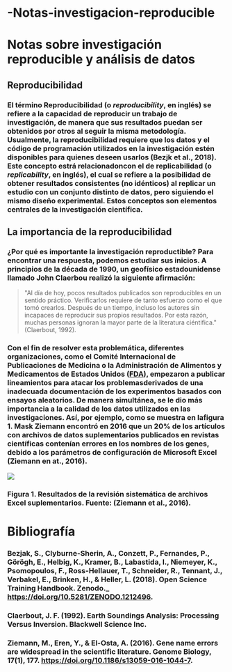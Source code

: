 # -Notas-investigacion-reproducible

# __Notas sobre investigación reproducible y análisis de datos__
## __Reproducibilidad__
### El término __Reproducibilidad__ (o _reproducibility_, en inglés) se refiere a la capacidad de reproducir un trabajo de investigación, de manera que sus resultados puedan ser obtenidos por otros al seguir la misma metodología. Usualmente, la reproducibilidad requiere que los datos y el código de programación utilizados en la investigación estén disponibles para quienes deseen usarlos (Bezjk et al., 2018). Este concepto estrá relacionadoncon el de __replicabilidad__ (o _replicability_, en inglés), el cual se refiere a la posibilidad de obtener resultados consistentes (no idénticos) al replicar un estudio con un conjunto distinto de datos, pero siguiendo el mismo diseño experimental. Estos conceptos son elementos centrales de la investigación científica.

## __La importancia de la reproducibilidad__
### ¿Por qué es importante la investigación reproductible? Para encontrar una respuesta, podemos estudiar sus inicios. A principios de la década de 1990, un geofísico estadounidense llamado John Claerbou realizó la siguiente afirmación:
> "Al día de hoy, pocos resultados publicados son reproducibles en un sentido práctico. Verificarlos requiere de tanto esfuerzo como el que tomó crearlos. Después de un tiempo, incluso los autores sin incapaces de reproducir sus propios resultados. Por esta razón, muchas personas ignoran la mayor parte de la literatura ciéntifica." (Claerbout, 1992).

### Con el fin de resolver esta problemática, diferentes organizaciones, como el Comité Internacional de Publicaciones de Medicina o la Administración de Alimentos y Medicamentos de Estados Unidos ([FDA](https://www.fda.gov)), empezaron a publicar lineamientos para atacar los problemasderivados de una inadecuada documentación de los experimentos basados con ensayos aleatorios. De manera simultánea, se le dio más importancia a la calidad de los datos utilizados en las investigaciones. Así, por ejemplo, como se muestra en lafigura 1. Mask Ziemann encontró en 2016 que un 20% de los artículos con archivos de datos suplementarios publicados en revistas científicas contenían errores en los nombres de los genes, debido a los parámetros de configuración de Microsoft Excel (Ziemann en at., 2016).
![](https://gf0604-procesamientodatosgeograficos.github.io/2022-i/img/ZiemannEtAlFig1.png)

### Figura 1. Resultados de la revisión sistemática de archivos Excel suplementarios. Fuente: (Ziemann et al., 2016).

# __Bibliografía__
### Bezjak, S., Clyburne-Sherin, A., Conzett, P., Fernandes, P., Görögh, E., Helbig, K., Kramer, B., Labastida, I., Niemeyer, K., Psomopoulos, F., Ross-Hellauer, T., Schneider, R., Tennant, J., Verbakel, E., Brinken, H., & Heller, L. (2018). Open Science Training Handbook. Zenodo._ https://doi.org/10.5281/ZENODO.1212496.

### Claerbout, J. F. (1992). Earth Soundings Analysis: Processing Versus Inversion. Blackwell Science Inc.

### Ziemann, M., Eren, Y., & El-Osta, A. (2016). Gene name errors are widespread in the scientific literature. Genome Biology, 17(1), 177. https://doi.org/10.1186/s13059-016-1044-7.

